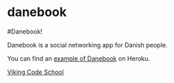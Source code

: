 danebook
========

#Danebook!

Danebook is a social networking app for Danish people.

You can find an [example of Danebook](https://danishbook.herokuapp.com/) on Heroku.

[Viking Code School](http://vikingcodeschool.com)
